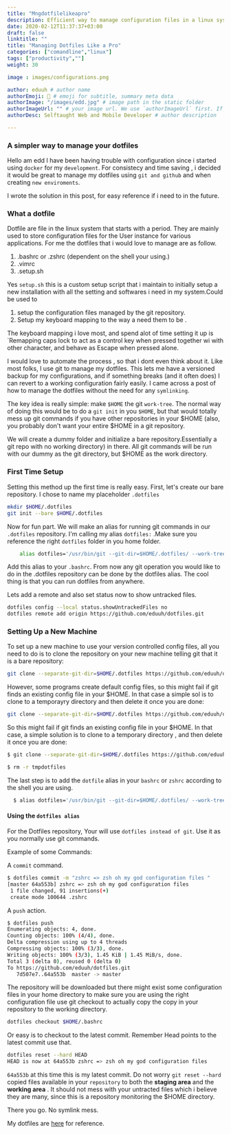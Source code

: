 ```yaml
---
title: "Mngdotfilelikeapro"
description: Efficient way to manage configuration files in a linux system.
date: 2020-02-12T11:37:37+03:00
draft: false
linktitle: ""
title: "Managing Dotfiles Like a Pro"
categories: ["comandline","linux"]
tags: ["productivity",""]
weight: 30

image : images/configurations.png

author: eduuh # author name
authorEmoji: 🤖 # emoji for subtitle, summary meta data
authorImage: "/images/edd.jpg" # image path in the static folder
authorImageUrl: "" # your image url. We use `authorImageUrl` first. If not set, we use `authorImage`.
authorDesc: Selftaught Web and Mobile Developer # author description

---
```

### A simpler way to manage your dotfiles

Hello am edd I have been having trouble with configuration since i started using `docker` for my `development`.
For consistecy and time saving , i decided it would be great to manage my dotfiles using `git and github` and when creating `new enviroments`.

I wrote the solution in this post, for easy reference if i need to in the future.


### What a dotfile

Dotfile are file in the linux system that starts with a period. They are 
mainly used to store configuration files for the User instance for various
applications. For me the dotfiles that i would love to manage are as 
follow.

1. .bashrc or .zshrc (dependent on the shell your using.)
2. .vimrc
3. .setup.sh

Yes `setup.sh` this is a custom setup script that i maintain to initially setup a new installation with all the setting and softwares i need in my
system.Could be used to 

1. setup the configuration files managed by the git repository.
2. Setup my keyboard mapping to the way a need them to be .

The keyboard mapping i love most, and spend alot of time setting it up
is `Remapping caps lock to act as a control key when pressed together wi  with other character, and behave as Escape when pressed alone.

I would love to automate the process , so that i dont even think about it.
Like most folks, I use git to manage my dotfiles. This lets me have a 
versioned backup for my configurations, and if something breaks (and it
often does) I can revert to a working configuration fairly easily. I came across a post of how to manage the dotfiles without the need for any 
`symlinking`. 

The key idea is really simple: make `$HOME` the git `work-tree`. The normal way of doing this would be to do a `git init` in you `$HOME`, but that
would totally mess up git commands if you have other repositories in your
$HOME (also, you probably don't want your entire $HOME in a git repository.

We will create a dummy folder and initialize a bare repository.Essentially
a git repo with no working directory) in there. All git commands will be run with our dummy as the git directory, but $HOME as the work directory.

### First Time Setup

Setting this method up the first time is really easy. First, let's create
our bare repository. I chose to name my placeholder `.dotfiles` 

```bash
mkdir $HOME/.dotfiles
git init --bare $HOME/.dotfiles
```

Now for fun part. We will make an alias for running git commands in our
`.dotfiles` repository. I'm calling my alias `dotfiles:` .Make sure you reference the right `dotfiles` 
folder in you home folder.

```bash
	alias dotfiles='/usr/bin/git --git-dir=$HOME/.dotfiles/ --work-tree=$HOME'
```

Add this alias to your `.bashrc`. From now any git operation you would like to do in the .dotfiles repository can be done by the dotfiles alias. The
cool thing is that you can run dotfiles from anywhere.

Lets add a remote and also set status now to show untracked files.

```bash
dotfiles config --local status.showUntrackedFiles no
dotfiles remote add origin https://github.com/eduuh/dotfiles.git
```

### Setting Up a New Machine
To set up a new machine to use your version controlled config files, all
you need to do is to clone the repository on your new machine telling git that it is a bare repository:

```bash
git clone --separate-git-dir=$HOME/.dotfiles https://github.com/eduuh/dotfiles.git
```
However, some programs create default config files, so this might fail if git finds an existing config file in your $HOME. In that case a simple sol is to clone to a temporayry directory and then delete it once you are done:

```bash
git clone --separate-git-dir=$HOME/.dotfiles https://github.com/eduuh/dotfiles.git
```

So this might fail if git finds an existing config file in your $HOME. In that case, a simple solution is to clone to a temporary directory , and then delete it once you are done: 

```bash
$ git clone --separate-git-dir=$HOME/.dotfiles https://github.com/eduuh/dotfiles.git --recursive --verbose --exclude '.git' tmpdotfiles/ $HOME/  

$ rm -r tmpdotfiles

```

The last step is to add the `dotfile` alias in your `bashrc` or `zshrc` according to the shell you are
using.

```bash
  $ alias dotfiles='/usr/bin/git --git-dir=$HOME/.dotfiles/ --work-tree=$HOME'c 
```
#### Using the `dotfiles alias`

For the Dotfiles repository, Your will use `dotfiles instead of git`. Use it as you normally use git
commands.

Example of some Commands:

A `commit` command.
```bash
$ dotfiles commit -m "zshrc => zsh oh my god configuration files "
[master 64a553b] zshrc => zsh oh my god configuration files
 1 file changed, 91 insertions(+)
 create mode 100644 .zshrc

```
A `push` action.

```bash
$ dotfiles push
Enumerating objects: 4, done.
Counting objects: 100% (4/4), done.
Delta compression using up to 4 threads
Compressing objects: 100% (3/3), done.
Writing objects: 100% (3/3), 1.45 KiB | 1.45 MiB/s, done.
Total 3 (delta 0), reused 0 (delta 0)
To https://github.com/eduuh/dotfiles.git
   7d507e7..64a553b  master -> master
```
The repository will be downloaded but there might exist some configuration files in your home 
directory to make sure you are using the right configuration file use git checkout to actually copy
the copy in your repository to the working directory.

```bash
dotfiles checkout $HOME/.bashrc
```
Or easy is to checkout to the latest commit. Remember Head points to the latest commit use that.

```bash
dotfiles reset --hard HEAD
HEAD is now at 64a553b zshrc => zsh oh my god configuration files
```
`64a553b` at this time this is my latest commit.
Do not worry `git reset --hard` copied files available in your `repository` to both the **staging area** and the **working area** . It should not mess with your untracted files which i believe they are
many, since this is a repository monitoring the $HOME directory.

There you go. No symlink mess.

My dotfiles are [here](https://github.com/eduuh/dotfiles) for reference.













